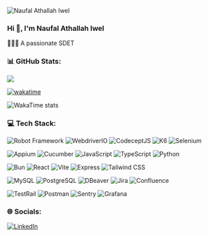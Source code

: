 <p align="left"> <img src="https://komarev.com/ghpvc/?username=naufalathallah&label=Profile%20views&color=0e75b6&style=flat" alt="Naufal Athallah Iwel" /> </p>

### Hi 👋, I'm Naufal Athallah Iwel
🤸🏼‍♂️ A passionate SDET

### 📊 GitHub Stats:
![](https://github-readme-streak-stats.herokuapp.com/?user=naufalathallah&theme=react&hide_border=true)

[![wakatime](https://wakatime.com/badge/user/40eb3a79-425b-415a-b850-2241197ae660.svg)](https://wakatime.com/@40eb3a79-425b-415a-b850-2241197ae660)

![WakaTime stats](https://github-readme-stats.vercel.app/api/wakatime?username=naufalathallah)

### 💻 Tech Stack: 
![Robot Framework](https://img.shields.io/badge/RobotFramework-%23000000.svg?style=flat&logo=robot-framework&logoColor=white)
![WebdriverIO](https://img.shields.io/badge/WebdriverIO-%23EA5906.svg?style=flat&logo=WebdriverIO&logoColor=white)
![CodeceptJS](https://img.shields.io/badge/CodeceptJS-%23F6E05E.svg?style=flat&logo=CodeceptJS&logoColor=white)
![K6](https://img.shields.io/badge/K6-%237D64FF.svg?style=flat&logo=k6&logoColor=white)
![Selenium](https://img.shields.io/badge/Selenium-%2343B02A.svg?style=flat&logo=selenium&logoColor=white)

![Appium](https://img.shields.io/badge/Appium-%23EE376D.svg?style=flat&logo=Appium&logoColor=white)
![Cucumber](https://img.shields.io/badge/Cucumber-%2323D96C.svg?style=flat&logo=Cucumber&logoColor=white)
![JavaScript](https://img.shields.io/badge/javascript-%23323330.svg?style=flat&logo=javascript&logoColor=%23F7DF1E)
![TypeScript](https://img.shields.io/badge/typescript-%23007ACC.svg?style=flat&logo=typescript&logoColor=white)
![Python](https://img.shields.io/badge/python-%233776AB.svg?style=flat&logo=python&logoColor=white)

![Bun](https://img.shields.io/badge/Bun-%23000000.svg?style=flat&logo=bun&logoColor=white)
![React](https://img.shields.io/badge/react-%2320232a.svg?style=flat&logo=react&logoColor=%2361DAFB) 
![Vite](https://img.shields.io/badge/Vite-%23646CFF.svg?style=flat&logo=Vite&logoColor=white) 
![Express](https://img.shields.io/badge/Express-%23000000.svg?style=flat&logo=express&logoColor=white)
![Tailwind CSS](https://img.shields.io/badge/Tailwind_CSS-%2306B6D4.svg?style=flat&logo=tailwind-css&logoColor=white)

![MySQL](https://img.shields.io/badge/mysql-%234479A1.svg?style=flat&logo=mysql&logoColor=white)
![PostgreSQL](https://img.shields.io/badge/PostgreSQL-%234169E1.svg?style=flat&logo=postgresql&logoColor=white)
![DBeaver](https://img.shields.io/badge/DBeaver-%23382923.svg?style=flat&logo=DBeaver&logoColor=white)
![Jira](https://img.shields.io/badge/jira-%230052CC.svg?style=flat&logo=jira&logoColor=white)
![Confluence](https://img.shields.io/badge/Confluence-%23172B4D.svg?style=flat&logo=Confluence&logoColor=white)

![TestRail](https://img.shields.io/badge/TestRail-%2365C179.svg?style=flat&logo=TestRail&logoColor=white)
![Postman](https://img.shields.io/badge/Postman-FF6C37?style=flat&logo=postman&logoColor=white)
![Sentry](https://img.shields.io/badge/Sentry-%23362D59.svg?style=flat&logo=Sentry&logoColor=white)
![Grafana](https://img.shields.io/badge/Grafana-%23F46800.svg?style=flat&logo=grafana&logoColor=white)


### 🌐 Socials:
[![LinkedIn](https://img.shields.io/badge/LinkedIn-%230077B5.svg?logo=linkedin&logoColor=white)](https://linkedin.com/in/naufalathallahiwel) 
